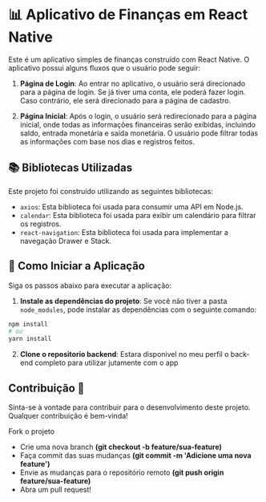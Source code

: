  # 📊 Aplicativo de Finanças em React Native

Este é um aplicativo simples de finanças construído com React Native. O aplicativo possui alguns fluxos que o usuário pode seguir:

1. **Página de Login**: Ao entrar no aplicativo, o usuário será direcionado para a página de login. Se já tiver uma conta, ele poderá fazer login. Caso contrário, ele será direcionado para a página de cadastro.

2. **Página Inicial**: Após o login, o usuário será redirecionado para a página inicial, onde todas as informações financeiras serão exibidas, incluindo saldo, entrada monetária e saída monetária. O usuário pode filtrar todas as informações com base nos dias e registros feitos.

## 📚 Bibliotecas Utilizadas

Este projeto foi construído utilizando as seguintes bibliotecas:

- `axios`: Esta biblioteca foi usada para consumir uma API em Node.js.
- `calendar`: Esta biblioteca foi usada para exibir um calendário para filtrar os registros.
- `react-navigation`: Esta biblioteca foi usada para implementar a navegação Drawer e Stack.

## 🚀 Como Iniciar a Aplicação

Siga os passos abaixo para executar a aplicação:

1. **Instale as dependências do projeto**: Se você não tiver a pasta `node_modules`, pode instalar as dependências com o seguinte comando:

```bash
npm install
# ou
yarn install
```

2. **Clone o repositorio backend**: Estara disponivel no meu perfil o back-end completo para utilizar jutamente com o app


## Contribuição 🤝

Sinta-se à vontade para contribuir para o desenvolvimento deste projeto. Qualquer contribuição é bem-vinda!

Fork o projeto
- Crie uma nova branch **(git checkout -b feature/sua-feature)**
- Faça commit das suas mudanças **(git commit -m 'Adicione uma nova feature')**
- Envie as mudanças para o repositório remoto **(git push origin feature/sua-feature)**
- Abra um pull request!
 

